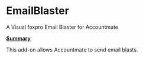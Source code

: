 EmailBlaster
============

A Visual foxpro Email Blaster for Accountmate


<p style ="font-weight:bold;text-decoration:underline;">Summary</p>

This add-on allows Accountmate to send email blasts. 



